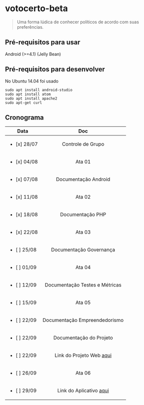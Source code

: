 # votocerto-beta 
> Uma forma lúdica de conhecer políticos de acordo com suas preferências.

## Pré-requisitos para usar

Android (>=4.1) (Jelly Bean)

## Pré-requisitos para desenvolver

No Ubuntu 14.04 foi usado
```
sudo apt install android-studio
sudo apt install atom 
sudo apt install apache2
sudo apt-get curl
```

## Cronograma

| Data                        | Doc               |
|-----------------------------|:-----------------:|
| <ul><li>[x] 28/07</li></ul> | Controle de Grupo |
| <ul><li>[x] 04/08</li></ul> | Ata 01 |
| <ul><li>[x] 07/08</li></ul> | Documentação Android |
| <ul><li>[x] 11/08</li></ul> | Ata 02 |
| <ul><li>[x] 18/08</li></ul> | Documentação PHP |
| <ul><li>[x] 22/08</li></ul> | Ata 03 |
| <ul><li>[ ] 25/08</li></ul> | Documentação Governança |
| <ul><li>[ ] 01/09</li></ul> | Ata 04 |
| <ul><li>[ ] 12/09</li></ul> | Documentação Testes e Métricas |
| <ul><li>[ ] 15/09</li></ul> | Ata 05 |
| <ul><li>[ ] 22/09</li></ul> | Documentação Empreendedorismo |
| <ul><li>[ ] 22/09</li></ul> | Documentação do Projeto |
| <ul><li>[ ] 22/09</li></ul> | Link do Projeto Web <a href="../../web/">aqui</a> |
| <ul><li>[ ] 26/09</li></ul> | Ata 06 |
| <ul><li>[ ] 29/09</li></ul> | Link do Aplicativo <a href="../../apk/">aqui</a> |

